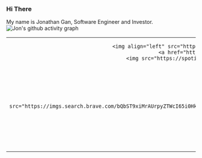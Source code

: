 ### Hi There

My name is Jonathan Gan, Software Engineer and Investor.
![Jon's github activity graph](https://activity-graph.herokuapp.com/graph?username=jongan69&theme=dracula)

<table width="100%"  border="0" cellpadding="0" cellspacing="0">
  <tr>
    <td align="center">

      <img align="left" src="https://github-readme-stats.vercel.app/api?username=jongan69&show_icons=true&theme=dracula" />
        <a href="https://spotify-github-profile.vercel.app/api/view?uid=jonny2298&redirect=true">
      <img src="https://spotify-github-profile.vercel.app/api/view?uid=jonny2298&cover_image=true&theme=compact"/>
          <br>
    </td>
    <td align="center">
      <a href="https://jongan69.github.io/linktree/">
        <span>&nbsp;&nbsp;&nbsp;&nbsp;&nbsp;&nbsp;&nbsp;</span>
        <span>&nbsp;&nbsp;&nbsp;&nbsp;&nbsp;&nbsp;&nbsp;</span>
        <img src="https://imgs.search.brave.com/bQbST9xiMrAUrpyZTWcI65i0HkEMA30_0LOlV5OYE3c/rs:fit:474:480:1/g:ce/aHR0cHM6Ly9tZWRp/YTIuZ2lwaHkuY29t/L21lZGlhL1dabU5T/VVM3MXVqM1cvZ2lw/aHkuZ2lm.gif" />
        <span>&nbsp;&nbsp;&nbsp;&nbsp;&nbsp;&nbsp;&nbsp;&nbsp;</span>
        <span>&nbsp;&nbsp;&nbsp;&nbsp;&nbsp;&nbsp;&nbsp;&nbsp;</span>
        <br>
        <strong>My Linktree </strong>
    </td>
  </tr>
</table>
